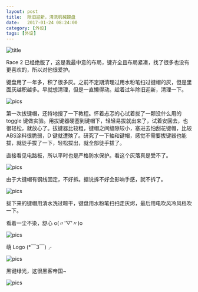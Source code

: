 ```yaml
---
layout: post
title:  除旧迎新，清洗机械键盘
date:   2017-01-24 08:24:00
category: [外设]
tags: [外设]
---
```


![title][1]

<!--more-->

Race 2 已经绝版了，这是我最中意的布局，键齐全且布局紧凑，找了很多也没有更喜欢的，所以对他很爱护。

键盘用了一年多，积了很多灰。之前不定期清理过用水粉笔扫过键帽的灰，但是里面灰越积越多。早就想清理，但是一直懒得动。趁着过年除旧迎新，清理一下。

![pics][2]


第一次拔键帽，还特地搜了一下教程。怀着忐忑的心试着拔了一颗没什么用的 toggle 键做实验。用拔键器硬塞到键帽下，轻轻易拔就出来了，试着安回去，也很轻松，就放心了。拔键器比较粗，键帽之间缝隙较小，塞进去怕刮花键帽，比较ABS涂料很脆弱，D 键就遭殃了。研究了一下轴和键帽，感觉不需要拔键器也能拔，就徒手拔了一下，轻松拔出，就全部徒手拔了。

直接看见电路板，所以平时也是严格防水保护。看这个灰落真是受不了。

![pics][3]

由于大键帽有钢线固定，不好拆。据说拆不好会影响手感，就不拆了。

![pics][4]

拔下来的键帽用清水洗过晾干，键盘用水粉笔扫扫走灰烬，最后用电吹风冷风档吹一下。

看着一尘不染，舒心 o(〃'▽'〃)o

![pics][5]

萌 Logo (*￣3￣)╭

![pics][6]

黑键绿光，这很黑客帝国~

![pics][7]


  [1]: http://77g54f.com1.z0.glb.clouddn.com/bgt-20170124.png?imageView2/1/q/100|watermark/1/image/aHR0cDovLzc3ZzU0Zi5jb20xLnowLmdsYi5jbG91ZGRuLmNvbS9sYWtlcjEucG5n/dissolve/100/gravity/South/dy/10
  [2]: http://77g54f.com1.z0.glb.clouddn.com/QQ20170124165251.jpg?imageView2/1/q/100|watermark/1/image/aHR0cDovLzc3ZzU0Zi5jb20xLnowLmdsYi5jbG91ZGRuLmNvbS9sYWtlcjEucG5n/dissolve/100/gravity/South/dy/10
  [3]: http://77g54f.com1.z0.glb.clouddn.com/QQ20170124165252.jpg?imageView2/1/q/100|watermark/1/image/aHR0cDovLzc3ZzU0Zi5jb20xLnowLmdsYi5jbG91ZGRuLmNvbS9sYWtlcjEucG5n/dissolve/100/gravity/South/dy/10
  [4]: http://77g54f.com1.z0.glb.clouddn.com/QQ20170124165257.jpg?imageView2/1/q/100|watermark/1/image/aHR0cDovLzc3ZzU0Zi5jb20xLnowLmdsYi5jbG91ZGRuLmNvbS9sYWtlcjEucG5n/dissolve/100/gravity/South/dy/10
  [5]: http://77g54f.com1.z0.glb.clouddn.com/QQ20170124165254.jpg?imageView2/1/q/100|watermark/1/image/aHR0cDovLzc3ZzU0Zi5jb20xLnowLmdsYi5jbG91ZGRuLmNvbS9sYWtlcjEucG5n/dissolve/100/gravity/South/dy/10
  [6]: http://77g54f.com1.z0.glb.clouddn.com/QQ20170124165256.jpg?imageView2/1/q/100|watermark/1/image/aHR0cDovLzc3ZzU0Zi5jb20xLnowLmdsYi5jbG91ZGRuLmNvbS9sYWtlcjEucG5n/dissolve/100/gravity/South/dy/10
  [7]: http://77g54f.com1.z0.glb.clouddn.com/QQ20170124165255.jpg?imageView2/1/q/100|watermark/1/image/aHR0cDovLzc3ZzU0Zi5jb20xLnowLmdsYi5jbG91ZGRuLmNvbS9sYWtlcjEucG5n/dissolve/100/gravity/South/dy/10